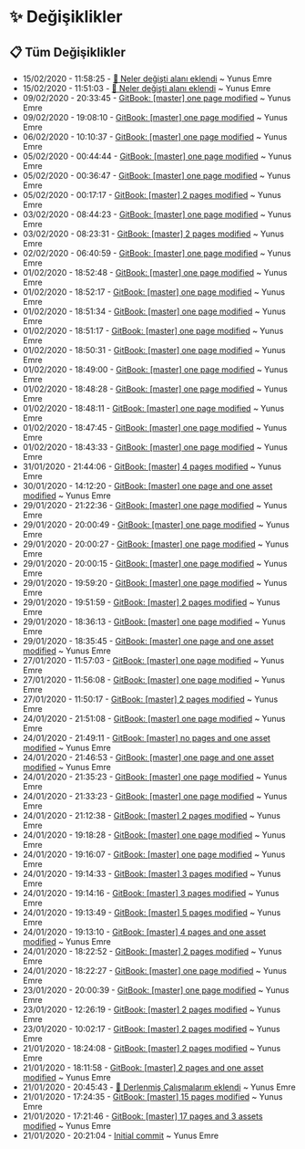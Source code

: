 # ✨ Değişiklikler

## 📋 Tüm Değişiklikler

- 15/02/2020 - 11:58:25 - [👀 Neler değişti alanı eklendi](https://github.com/YEmreAk/YKotlin/commit/1bb301bf4142691ce21f3691831db2270847de71?diff=split) ~ Yunus Emre
- 15/02/2020 - 11:51:03 - [👀 Neler değişti alanı eklendi](https://github.com/YEmreAk/YKotlin/commit/d0a808a0a9b375ca8cde6bf7a1765d1029b5d238?diff=split) ~ Yunus Emre
- 09/02/2020 - 20:33:45 - [GitBook: [master] one page modified](https://github.com/YEmreAk/YKotlin/commit/9a29bd0cedf001e0dcb2202f98a59ae1ef02db5d?diff=split) ~ Yunus Emre
- 09/02/2020 - 19:08:10 - [GitBook: [master] one page modified](https://github.com/YEmreAk/YKotlin/commit/bcbbf01578b30eb9604408241e42c89fb5b5ca50?diff=split) ~ Yunus Emre
- 06/02/2020 - 10:10:37 - [GitBook: [master] one page modified](https://github.com/YEmreAk/YKotlin/commit/74791238f6a553be3c7b1cb5b72d1b7832315594?diff=split) ~ Yunus Emre
- 05/02/2020 - 00:44:44 - [GitBook: [master] one page modified](https://github.com/YEmreAk/YKotlin/commit/c3ee805ce15ba40b4adca59c66fb5d270d851b24?diff=split) ~ Yunus Emre
- 05/02/2020 - 00:36:47 - [GitBook: [master] one page modified](https://github.com/YEmreAk/YKotlin/commit/86d019b9c826389733f13476c3f86f2b43c7bb4d?diff=split) ~ Yunus Emre
- 05/02/2020 - 00:17:17 - [GitBook: [master] 2 pages modified](https://github.com/YEmreAk/YKotlin/commit/ba0c32915c85d80e91b57edc848bd799de831ef1?diff=split) ~ Yunus Emre
- 03/02/2020 - 08:44:23 - [GitBook: [master] one page modified](https://github.com/YEmreAk/YKotlin/commit/66265e55381820379a9ea4830428c3e929f9b8f5?diff=split) ~ Yunus Emre
- 03/02/2020 - 08:23:31 - [GitBook: [master] 2 pages modified](https://github.com/YEmreAk/YKotlin/commit/3131a5dc22c2d82e3f9a13f2b61c46939ed95849?diff=split) ~ Yunus Emre
- 02/02/2020 - 06:40:59 - [GitBook: [master] one page modified](https://github.com/YEmreAk/YKotlin/commit/526df40b69ae88c1df0963851d5e82e9252f85f5?diff=split) ~ Yunus Emre
- 01/02/2020 - 18:52:48 - [GitBook: [master] one page modified](https://github.com/YEmreAk/YKotlin/commit/7bada36d836f424c43d0fb77f3f6b82ec9389a36?diff=split) ~ Yunus Emre
- 01/02/2020 - 18:52:17 - [GitBook: [master] one page modified](https://github.com/YEmreAk/YKotlin/commit/0763f9a26c091e188bd309e7444ed8d851ef04ae?diff=split) ~ Yunus Emre
- 01/02/2020 - 18:51:34 - [GitBook: [master] one page modified](https://github.com/YEmreAk/YKotlin/commit/5977509c4e015411ef7c62ace50272c6a485121a?diff=split) ~ Yunus Emre
- 01/02/2020 - 18:51:17 - [GitBook: [master] one page modified](https://github.com/YEmreAk/YKotlin/commit/871e0f4fbb73b97fcd4cad62bd9388561cf475ca?diff=split) ~ Yunus Emre
- 01/02/2020 - 18:50:31 - [GitBook: [master] one page modified](https://github.com/YEmreAk/YKotlin/commit/05703f2708cddd7f8215dfd8faa79357d403b6f0?diff=split) ~ Yunus Emre
- 01/02/2020 - 18:49:00 - [GitBook: [master] one page modified](https://github.com/YEmreAk/YKotlin/commit/c7da8441b1bee275b12607daaaad43449b066ad4?diff=split) ~ Yunus Emre
- 01/02/2020 - 18:48:28 - [GitBook: [master] one page modified](https://github.com/YEmreAk/YKotlin/commit/e92a410e5a45b3f5c112075d529e84d76f25df5a?diff=split) ~ Yunus Emre
- 01/02/2020 - 18:48:11 - [GitBook: [master] one page modified](https://github.com/YEmreAk/YKotlin/commit/24d384ede75640533944fadc6aa62b1997c37a35?diff=split) ~ Yunus Emre
- 01/02/2020 - 18:47:45 - [GitBook: [master] one page modified](https://github.com/YEmreAk/YKotlin/commit/a6af1f0cfc6fa9fe9c036dc2aa24ef6af28d2e44?diff=split) ~ Yunus Emre
- 01/02/2020 - 18:43:33 - [GitBook: [master] one page modified](https://github.com/YEmreAk/YKotlin/commit/a1d9875133b713716037dc71ad9a80cfababa975?diff=split) ~ Yunus Emre
- 31/01/2020 - 21:44:06 - [GitBook: [master] 4 pages modified](https://github.com/YEmreAk/YKotlin/commit/f6fe1d644555e511c2e61016d9d36995b6b603d7?diff=split) ~ Yunus Emre
- 30/01/2020 - 14:12:20 - [GitBook: [master] one page and one asset modified](https://github.com/YEmreAk/YKotlin/commit/45da9a5deb062e1b187d6df24e1082533f8a5f3b?diff=split) ~ Yunus Emre
- 29/01/2020 - 21:22:36 - [GitBook: [master] one page modified](https://github.com/YEmreAk/YKotlin/commit/2bc9d8ab7c5683ca2492148dceab3fda768ca59d?diff=split) ~ Yunus Emre
- 29/01/2020 - 20:00:49 - [GitBook: [master] one page modified](https://github.com/YEmreAk/YKotlin/commit/39c92a9d20ebf30ca611a514137b27ab0a9df837?diff=split) ~ Yunus Emre
- 29/01/2020 - 20:00:27 - [GitBook: [master] one page modified](https://github.com/YEmreAk/YKotlin/commit/3ad9b5169fc250b4e1547e44ae6a128f494e69b3?diff=split) ~ Yunus Emre
- 29/01/2020 - 20:00:15 - [GitBook: [master] one page modified](https://github.com/YEmreAk/YKotlin/commit/b954df91a1e21cd537a6fc577f76ac9f6adbc383?diff=split) ~ Yunus Emre
- 29/01/2020 - 19:59:20 - [GitBook: [master] one page modified](https://github.com/YEmreAk/YKotlin/commit/b250412c1c7e8f1e7521aba870ae074d4e87bdf8?diff=split) ~ Yunus Emre
- 29/01/2020 - 19:51:59 - [GitBook: [master] 2 pages modified](https://github.com/YEmreAk/YKotlin/commit/f5ab61d882f2c0704caaf8d2cfde079d2725ea5a?diff=split) ~ Yunus Emre
- 29/01/2020 - 18:36:13 - [GitBook: [master] one page modified](https://github.com/YEmreAk/YKotlin/commit/1765537a713912e8986e1f49344ce82db4e69c03?diff=split) ~ Yunus Emre
- 29/01/2020 - 18:35:45 - [GitBook: [master] one page and one asset modified](https://github.com/YEmreAk/YKotlin/commit/b2abaa577cbd1bc182386b57c0a1c9d86cf4404d?diff=split) ~ Yunus Emre
- 27/01/2020 - 11:57:03 - [GitBook: [master] one page modified](https://github.com/YEmreAk/YKotlin/commit/00c4ab01be76198dd0cb938a39ca9d8a79bffbe2?diff=split) ~ Yunus Emre
- 27/01/2020 - 11:56:08 - [GitBook: [master] one page modified](https://github.com/YEmreAk/YKotlin/commit/5f0a23201aef0a7c27c3c613c77b142ec19f501e?diff=split) ~ Yunus Emre
- 27/01/2020 - 11:50:17 - [GitBook: [master] 2 pages modified](https://github.com/YEmreAk/YKotlin/commit/eaa15e25b81bbefb47a587cbae8d145d1b731a8f?diff=split) ~ Yunus Emre
- 24/01/2020 - 21:51:08 - [GitBook: [master] one page modified](https://github.com/YEmreAk/YKotlin/commit/c930508d23e8ce7210e6715a4fd6e8270f067f40?diff=split) ~ Yunus Emre
- 24/01/2020 - 21:49:11 - [GitBook: [master] no pages and one asset modified](https://github.com/YEmreAk/YKotlin/commit/1495b95d8cfc2ca76544cef32a7ed19173aed905?diff=split) ~ Yunus Emre
- 24/01/2020 - 21:46:53 - [GitBook: [master] one page and one asset modified](https://github.com/YEmreAk/YKotlin/commit/98aa8b562ac29ff4a3ade8352732ac935a69cca4?diff=split) ~ Yunus Emre
- 24/01/2020 - 21:35:23 - [GitBook: [master] one page modified](https://github.com/YEmreAk/YKotlin/commit/3717036802ce11fa4faf19ed37cdaeb8e9911cff?diff=split) ~ Yunus Emre
- 24/01/2020 - 21:33:23 - [GitBook: [master] one page modified](https://github.com/YEmreAk/YKotlin/commit/30115b5de0c23cdd1bf8a9cc2b3ea16b72001a18?diff=split) ~ Yunus Emre
- 24/01/2020 - 21:12:38 - [GitBook: [master] 2 pages modified](https://github.com/YEmreAk/YKotlin/commit/481af6e39034fbc163956bd64559d9f1e870555d?diff=split) ~ Yunus Emre
- 24/01/2020 - 19:18:28 - [GitBook: [master] one page modified](https://github.com/YEmreAk/YKotlin/commit/8649715688ec7bacdb77002a2d60d53adb2b68cd?diff=split) ~ Yunus Emre
- 24/01/2020 - 19:16:07 - [GitBook: [master] one page modified](https://github.com/YEmreAk/YKotlin/commit/ad64c056c8d670e0216c9554a0ec9678924bf0ec?diff=split) ~ Yunus Emre
- 24/01/2020 - 19:14:33 - [GitBook: [master] 3 pages modified](https://github.com/YEmreAk/YKotlin/commit/8a8beed68e0ba056c2e60932e64c9e9d87c35efc?diff=split) ~ Yunus Emre
- 24/01/2020 - 19:14:16 - [GitBook: [master] 3 pages modified](https://github.com/YEmreAk/YKotlin/commit/60005a44d01b8bc36a51ddb0915a34c65a39dda7?diff=split) ~ Yunus Emre
- 24/01/2020 - 19:13:49 - [GitBook: [master] 5 pages modified](https://github.com/YEmreAk/YKotlin/commit/ac40b3835e573fed462471c4126e10390854c402?diff=split) ~ Yunus Emre
- 24/01/2020 - 19:13:10 - [GitBook: [master] 4 pages and one asset modified](https://github.com/YEmreAk/YKotlin/commit/5ba2d5ba57918920bf15585202bf6a37adddf4d8?diff=split) ~ Yunus Emre
- 24/01/2020 - 18:22:52 - [GitBook: [master] 2 pages modified](https://github.com/YEmreAk/YKotlin/commit/37fa3615917f64f8e62526c2208d21de468e5849?diff=split) ~ Yunus Emre
- 24/01/2020 - 18:22:27 - [GitBook: [master] one page modified](https://github.com/YEmreAk/YKotlin/commit/fe0fd8e67d55284722b5e64c1ac7ece9fef80e2b?diff=split) ~ Yunus Emre
- 23/01/2020 - 20:00:39 - [GitBook: [master] one page modified](https://github.com/YEmreAk/YKotlin/commit/74d59a9b422e5c02a7b1c6bb2bbc9cca303a5fb1?diff=split) ~ Yunus Emre
- 23/01/2020 - 12:26:19 - [GitBook: [master] 2 pages modified](https://github.com/YEmreAk/YKotlin/commit/e483539bc8312966f82f020b4471e0c8d9593566?diff=split) ~ Yunus Emre
- 23/01/2020 - 10:02:17 - [GitBook: [master] 2 pages modified](https://github.com/YEmreAk/YKotlin/commit/7495a6443beba4b0eb91c0cc6dd64503beaeaa2d?diff=split) ~ Yunus Emre
- 21/01/2020 - 18:24:08 - [GitBook: [master] 2 pages modified](https://github.com/YEmreAk/YKotlin/commit/7a5b23166b5cc4949085df99ffd5fd5d57755e6f?diff=split) ~ Yunus Emre
- 21/01/2020 - 18:11:58 - [GitBook: [master] 2 pages and one asset modified](https://github.com/YEmreAk/YKotlin/commit/5af4d5c2733c1c0a829abf570cce743095d876ed?diff=split) ~ Yunus Emre
- 21/01/2020 - 20:45:43 - [🔗 Derlenmiş Çalışmalarım eklendi](https://github.com/YEmreAk/YKotlin/commit/5c3937149f4669f67e61aec1c38ebd3f6ab42a91?diff=split) ~ Yunus Emre
- 21/01/2020 - 17:24:35 - [GitBook: [master] 15 pages modified](https://github.com/YEmreAk/YKotlin/commit/fadee8a8e2786b81d529302ef4c855251b161721?diff=split) ~ Yunus Emre
- 21/01/2020 - 17:21:46 - [GitBook: [master] 17 pages and 3 assets modified](https://github.com/YEmreAk/YKotlin/commit/780ae14c1a07e75008fb3989fed1efcae7426dab?diff=split) ~ Yunus Emre
- 21/01/2020 - 20:21:04 - [Initial commit](https://github.com/YEmreAk/YKotlin/commit/a836f1db979bc721de7906985c8b5f38a49c2512?diff=split) ~ Yunus Emre